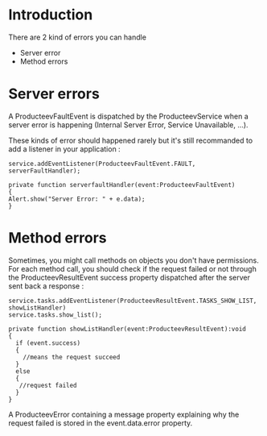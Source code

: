 # Introduction #

There are 2 kind of errors you can handle
  * Server error
  * Method errors


# Server errors #

A ProducteevFaultEvent is dispatched by the ProducteevService when a server error is happening (Internal Server Error, Service Unavailable, ...).

These kinds of error should happened rarely but it's still recommanded to add a listener in your application :

```
service.addEventListener(ProducteevFaultEvent.FAULT, serverFaultHandler);

private function serverfaultHandler(event:ProducteevFaultEvent)
{
Alert.show("Server Error: " + e.data);
}
```

# Method errors #

Sometimes, you might call methods on objects you don't have permissions.
For each method call, you should check if the request failed or not through the ProducteevResultEvent success property dispatched after the server sent back a response :

```
service.tasks.addEventListener(ProducteevResultEvent.TASKS_SHOW_LIST, showListHandler)
service.tasks.show_list();

private function showListHandler(event:ProducteevResultEvent):void
{
  if (event.success)
  {
    //means the request succeed
  }
  else
  {
   //request failed
  }
}
```

A ProducteevError containing a message property explaining why the request failed is stored in the event.data.error property.